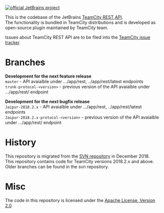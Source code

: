 [![official JetBrains project](http://jb.gg/badges/official-flat-square.svg)](https://confluence.jetbrains.com/display/ALL/JetBrains+on+GitHub)

This is the codebase of the JetBrains [TeamCity REST API](https://confluence.jetbrains.com/display/TCDL/REST+API).  
The functionality is bundled in TeamCity distributions and is developed as open-source plugin maintained by TeamCity team.

Issues about TeamCity REST API are to be filed into the [TeamCity issue tracker](https://youtrack.jetbrains.com/issues/TW).

Branches
=======
**Development for the next feature release**  
`master` - API avaialble under .../app/rest, ../app/rest/latest endpoints  
`trunk-protocol-<version>` - previous version of the API avaialble under .../app/rest/<version> endpoint  

**Development for the next bugfix release**  
`Jaipur-2018.2.x` - API avaialble under .../app/rest, ../app/rest/latest endpoints  
`Jaipur-2018.2.x-protocol-<version>` - previous version of the API avaialble under .../app/rest/<version> endpoint

History
=======
This repository is migrated from the [SVN repository](http://svn.jetbrains.org/teamcity/plugins/rest-api) in December 2018.  
This repository contains code for TeamCity versions 2018.2.x and above. Older branches can be found in the svn repository.

Misc
====
The code in this repository is licensed under the [Apache License, Version 2.0](http://www.apache.org/licenses/LICENSE-2.0)
